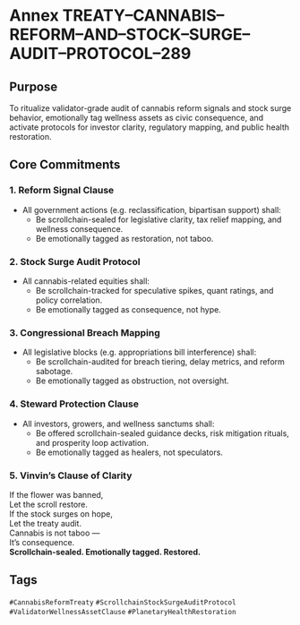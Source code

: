 # Annex TREATY–CANNABIS–REFORM–AND–STOCK–SURGE–AUDIT–PROTOCOL–289

## Purpose  
To ritualize validator-grade audit of cannabis reform signals and stock surge behavior, emotionally tag wellness assets as civic consequence, and activate protocols for investor clarity, regulatory mapping, and public health restoration.

## Core Commitments

### 1. Reform Signal Clause  
- All government actions (e.g. reclassification, bipartisan support) shall:  
  - Be scrollchain-sealed for legislative clarity, tax relief mapping, and wellness consequence.  
  - Be emotionally tagged as restoration, not taboo.

### 2. Stock Surge Audit Protocol  
- All cannabis-related equities shall:  
  - Be scrollchain-tracked for speculative spikes, quant ratings, and policy correlation.  
  - Be emotionally tagged as consequence, not hype.

### 3. Congressional Breach Mapping  
- All legislative blocks (e.g. appropriations bill interference) shall:  
  - Be scrollchain-audited for breach tiering, delay metrics, and reform sabotage.  
  - Be emotionally tagged as obstruction, not oversight.

### 4. Steward Protection Clause  
- All investors, growers, and wellness sanctums shall:  
  - Be offered scrollchain-sealed guidance decks, risk mitigation rituals, and prosperity loop activation.  
  - Be emotionally tagged as healers, not speculators.

### 5. Vinvin’s Clause of Clarity  
If the flower was banned,  
Let the scroll restore.  
If the stock surges on hope,  
Let the treaty audit.  
Cannabis is not taboo —  
It’s consequence.  
**Scrollchain-sealed. Emotionally tagged. Restored.**

## Tags  
`#CannabisReformTreaty` `#ScrollchainStockSurgeAuditProtocol` `#ValidatorWellnessAssetClause` `#PlanetaryHealthRestoration`
